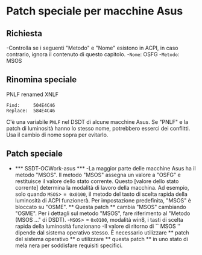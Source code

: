 # Patch speciale per macchine Asus

## Richiesta

-Controlla se i seguenti "Metodo" e "Nome" esistono in ACPI, in caso contrario, ignora il contenuto di questo capitolo.
  -`Nome`: OSFG
  -`Metodo`: MSOS

## Rinomina speciale

PNLF renamed XNLF

```text
Find:     504E4C46
Replace:  584E4C46
```

C'è una variabile `PNLF` nel DSDT di alcune macchine Asus. Se "PNLF" e la patch di luminosità hanno lo stesso nome, potrebbero esserci dei conflitti. Usa il cambio di nome sopra per evitarlo.

## Patch speciale

- *** SSDT-OCWork-asus ***
  -La maggior parte delle macchine Asus ha il metodo "MSOS". Il metodo "MSOS" assegna un valore a "OSFG" e restituisce il valore dello stato corrente. Questo [valore dello stato corrente] determina la modalità di lavoro della macchina. Ad esempio, solo quando `MSOS`> =` 0x0100`, il metodo del tasto di scelta rapida della luminosità di ACPI funzionerà. Per impostazione predefinita, "MSOS" è bloccato su "OSME". ** Questa patch ** cambia "MSOS" cambiando "OSME". Per i dettagli sul metodo "MSOS", fare riferimento al "Metodo (MSOS ..." di DSDT).
    -`MSOS`> = `0x0100`, modalità win8, i tasti di scelta rapida della luminosità funzionano
  -Il valore di ritorno di `` MSOS '' dipende dal sistema operativo stesso. È necessario utilizzare ** patch del sistema operativo ** o utilizzare ** questa patch ** in uno stato di mela nera per soddisfare requisiti specifici.
